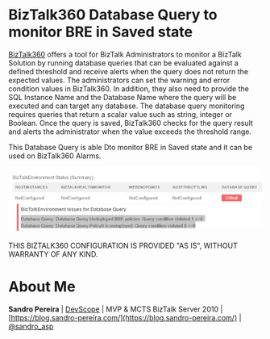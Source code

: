 # BizTalk360 Database Query to monitor BRE in Saved state
[BizTalk360](https://www.biztalk360.com/) offers a tool for BizTalk Administrators to monitor a BizTalk Solution by running database queries that can be evaluated against a defined threshold and receive alerts when the query does not return the expected values. The administrators can set the warning and error condition values in BizTalk360. In addition, they also need to provide the SQL Instance Name and the Database Name where the query will be executed and can target any database. The database query monitoring requires queries that return a scalar value such as string, integer or Boolean. Once the query is saved, BizTalk360 checks for the query result and alerts the administrator when the value exceeds the threshold range.

This Database Query is able Dto monitor BRE in Saved state and it can be used on BizTalk360 Alarms.

![Database Query](media/02-BizTalk360-Database-queries-to-monitor-BRE.png)

THIS BIZTALK360 CONFIGURATION IS PROVIDED "AS IS", WITHOUT WARRANTY OF ANY KIND.

# About Me
**Sandro Pereira** | [DevScope](http://www.devscope.net/) | MVP & MCTS BizTalk Server 2010 | [https://blog.sandro-pereira.com/](https://blog.sandro-pereira.com/) | [@sandro_asp](https://twitter.com/sandro_asp)